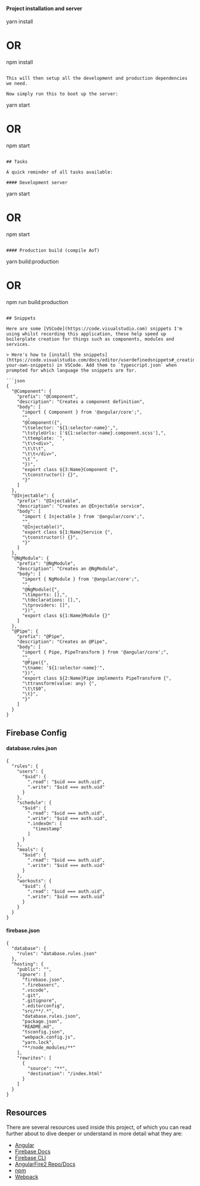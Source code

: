 #### Project installation and server

yarn install
# OR
npm install
```

This will then setup all the development and production dependencies we need.

Now simply run this to boot up the server:

```
yarn start
# OR
npm start
```

## Tasks

A quick reminder of all tasks available:

#### Development server

```
yarn start
# OR
npm start
```

#### Production build (compile AoT)

```
yarn build:production
# OR
npm run build:production
```

## Snippets

Here are some [VSCode](https://code.visualstudio.com) snippets I'm using whilst recording this application, these help speed up boilerplate creation for things such as components, modules and services.

> Here's how to [install the snippets](https://code.visualstudio.com/docs/editor/userdefinedsnippets#_creating-your-own-snippets) in VSCode. Add them to `typescript.json` when prompted for which language the snippets are for.

```json
{
  "@Component": {
    "prefix": "@Component",
    "description": "Creates a component definition",
    "body": [
      "import { Component } from '@angular/core';",
      "",
      "@Component({",
      "\tselector: '${1:selector-name}',",
      "\tstyleUrls: ['${1:selector-name}.component.scss'],",
      "\ttemplate: `",
      "\t\t<div>",
      "\t\t\t",
      "\t\t</div>",
      "\t`",
      "})",
      "export class ${3:Name}Component {",
      "\tconstructor() {}",
      "}"
    ]
  },
  "@Injectable": {
    "prefix": "@Injectable",
    "description": "Creates an @Injectable service",
    "body": [
      "import { Injectable } from '@angular/core';",
      "",
      "@Injectable()",
      "export class ${1:Name}Service {",
      "\tconstructor() {}",
      "}"
    ]
  },
  "@NgModule": {
    "prefix": "@NgModule",
    "description": "Creates an @NgModule",
    "body": [
      "import { NgModule } from '@angular/core';",
      "",
      "@NgModule({",
      "\timports: [],",
      "\tdeclarations: [],",
      "\tproviders: []",
      "})",
      "export class ${1:Name}Module {}"
    ]
  },
  "@Pipe": {
    "prefix": "@Pipe",
    "description": "Creates an @Pipe",
    "body": [
      "import { Pipe, PipeTransform } from '@angular/core';",
      "",
      "@Pipe({",
      "\tname: '${1:selector-name}'",
      "})",
      "export class ${2:Name}Pipe implements PipeTransform {",
      "\ttransform(value: any) {",
      "\t\t$0",
      "\t}",
      "}"
    ]
  }
}
```

## Firebase Config

#### database.rules.json

```
{
  "rules": {
    "users": {
      "$uid": {
        ".read": "$uid === auth.uid",
        ".write": "$uid === auth.uid"
      }
    },
    "schedule": {
      "$uid": {
        ".read": "$uid === auth.uid",
        ".write": "$uid === auth.uid",
        ".indexOn": [
          "timestamp"
        ]
      }
    },
    "meals": {
      "$uid": {
        ".read": "$uid === auth.uid",
        ".write": "$uid === auth.uid"
      }
    },
    "workouts": {
      "$uid": {
        ".read": "$uid === auth.uid",
        ".write": "$uid === auth.uid"
      }
    }
  }
}
```

#### firebase.json

```
{
  "database": {
    "rules": "database.rules.json"
  },
  "hosting": {
    "public": "",
    "ignore": [
      "firebase.json",
      ".firebaserc",
      ".vscode",
      ".git",
      ".gitignore",
      ".editorconfig",
      "src/**/.*",
      "database.rules.json",
      "package.json",
      "README.md",
      "tsconfig.json",
      "webpack.config.js",
      "yarn.lock",
      "**/node_modules/**"
    ],
    "rewrites": [
      {
        "source": "**",
        "destination": "/index.html"
      }
    ]
  }
}
```

## Resources

There are several resources used inside this project, of which you can read further about to dive deeper or understand in more detail what they are:

* [Angular](https://angular.io)
* [Firebase Docs](https://firebase.google.com/docs/)
* [Firebase CLI](https://firebase.google.com/docs/cli/)
* [AngularFire2 Repo/Docs](https://github.com/angular/angularfire2)
* [npm](https://www.npmjs.com/)
* [Webpack](https://webpack.js.org/)

